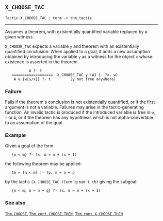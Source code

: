 ## `X_CHOOSE_TAC`

``` hol4
Tactic.X_CHOOSE_TAC : term -> thm_tactic
```

------------------------------------------------------------------------

Assumes a theorem, with existentially quantified variable replaced by a
given witness.

`X_CHOOSE_TAC` expects a variable `y` and theorem with an existentially
quantified conclusion. When applied to a goal, it adds a new assumption
obtained by introducing the variable `y` as a witness for the object `x`
whose existence is asserted in the theorem.

``` hol4
           A ?- t
   ===================  X_CHOOSE_TAC y (A1 |- ?x. w)
    A u {w[y/x]} ?- t         (y not free anywhere)
```

### Failure

Fails if the theorem's conclusion is not existentially quantified, or if
the first argument is not a variable. Failures may arise in the
tactic-generating function. An invalid tactic is produced if the
introduced variable is free in `w`, `t` or `A`, or if the theorem has
any hypothesis which is not alpha-convertible to an assumption of the
goal.

### Example

Given a goal of the form

``` hol4
   {n < m} ?- ?x. m = n + (x + 1)
```

the following theorem may be applied:

``` hol4
   th = [n < m] |- ?p. m = n + p
```

by the tactic `` (X_CHOOSE_TAC (Term`q:num`) th) `` giving the subgoal:

``` hol4
   {n < m, m = n + q} ?- ?x. m = n + (x + 1)
```

### See also

[`Thm.CHOOSE`](#Thm.CHOOSE),
[`Thm_cont.CHOOSE_THEN`](#Thm_cont.CHOOSE_THEN),
[`Thm_cont.X_CHOOSE_THEN`](#Thm_cont.X_CHOOSE_THEN)
